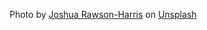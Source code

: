 Photo by <a href="https://unsplash.com/@joshrh19?utm_content=creditCopyText&utm_medium=referral&utm_source=unsplash">Joshua Rawson-Harris</a> on <a href="https://unsplash.com/photos/person-in-white-long-sleeved-shirt-k0FpXP2W5gk?utm_content=creditCopyText&utm_medium=referral&utm_source=unsplash">Unsplash</a>